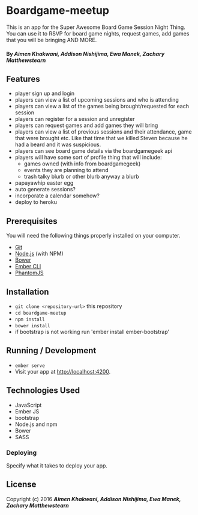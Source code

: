 # Boardgame-meetup

This is an app for the Super Awesome Board Game Session Night Thing. You can use it to RSVP for board game nights, request games, add games that you will be bringing AND MORE.

#### By **_Aimen Khakwani, Addison Nishijima, Ewa Manek, Zachary Matthewstearn_**

## Features

* player sign up and login
* players can view a list of upcoming sessions and who is attending
* players can view a list of the games being brought/requested for each session
* players can register for a session and unregister
* players can request games and add games they will bring
* players can view a list of previous sessions and their attendance, game that were brought etc. Like that time that we killed Steven because he had a beard and it was suspicious.
* players can see board game details via the boardgamegeek api
* players will have some sort of profile thing that will include:
  * games owned (with info from boardgamegeek)
  * events they are planning to attend
  * trash talky blurb or other blurb anyway a blurb
* papayawhip easter egg
* auto generate sessions?
* incorporate a calendar somehow?
* deploy to heroku

## Prerequisites

You will need the following things properly installed on your computer.

* [Git](http://git-scm.com/)
* [Node.js](http://nodejs.org/) (with NPM)
* [Bower](http://bower.io/)
* [Ember CLI](http://ember-cli.com/)
* [PhantomJS](http://phantomjs.org/)

## Installation

* `git clone <repository-url>` this repository
* `cd boardgame-meetup`
* `npm install`
* `bower install`
* if bootstrap is not working run 'ember install ember-bootstrap'

## Running / Development

* `ember serve`
* Visit your app at [http://localhost:4200](http://localhost:4200).

## Technologies Used

* JavaScript
* Ember JS
* bootstrap
* Node.js and npm
* Bower
* SASS

### Deploying

Specify what it takes to deploy your app.


## License

Copyright (c) 2016 **_Aimen Khakwani, Addison Nishijima, Ewa Manek, Zachary Matthewstearn_**
